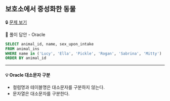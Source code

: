 ## 보호소에서 중성화한 동물

🔒 [문제 보기](https://programmers.co.kr/learn/courses/30/lessons/59046)

🔑 풀이 답안 - Oracle

```SQL
SELECT animal_id, name, sex_upon_intake
FROM animal_ins
WHERE name in ('Lucy', 'Ella', 'Pickle', 'Rogan', 'Sabrina', 'Mitty')
ORDER BY animal_id
```

------

#### 💡 Oracle 대소문자 구분

- 컬럼명과 테이블명은 대소문자를 구분하지 않는다.
- 문자열은 대소문자를 구분한다.
